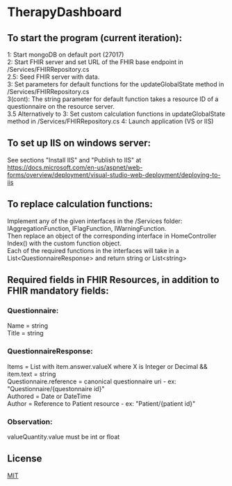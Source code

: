 # TherapyDashboard
## To start the program (current iteration):
1: Start mongoDB on default port (27017)  
2: Start FHIR server and set URL of the FHIR base endpoint in /Services/FHIRRepository.cs  
2.5: Seed FHIR server with data.  
3: Set parameters for default functions for the updateGlobalState method in /Services/FHIRRepository.cs  
3(cont): The string parameter for default function takes a resource ID of a questionnaire on the resource server.  
3.5 Alternatively to 3: Set custom calculation functions in updateGlobalState method in /Services/FHIRRepository.cs
4: Launch application (VS or IIS)

## To set up IIS on windows server:
See sections "Install IIS" and "Publish to IIS" at  
https://docs.microsoft.com/en-us/aspnet/web-forms/overview/deployment/visual-studio-web-deployment/deploying-to-iis

## To replace calculation functions:
Implement any of the given interfaces in the /Services folder: IAggregationFunction, IFlagFunction, IWarningFunction.  
Then replace an object of the corresponding interface in HomeController Index() with the custom function object.  
Each of the required functions in the interfaces will take in a List\<QuestionnaireResponse\> and return string or List\<string\>

## Required fields in FHIR Resources, in addition to FHIR mandatory fields:
### Questionnaire:
Name = string  
Title = string

### QuestionnaireResponse:
Items = List with item.answer.valueX where X is Integer or Decimal && item.text = string  
Questionnaire.reference = canonical questionnaire uri - ex: "Questionnaire/{questonnaire id}"  
Authored = Date or DateTime  
Author = Reference to Patient resource - ex: "Patient/{patient id}"

### Observation: 
valueQuantity.value must be int or float  

## License
[MIT](https://choosealicense.com/licenses/mit/)
